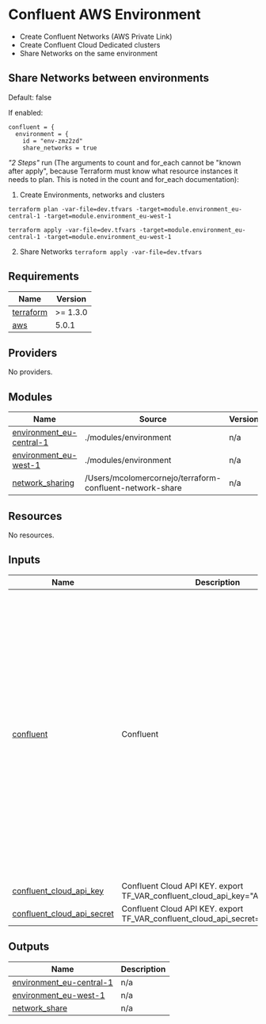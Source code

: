 # Confluent AWS Environment

- Create Confluent Networks (AWS Private Link)
- Create Confluent Cloud Dedicated clusters
- Share Networks on the same environment



## Share Networks between environments

Default: false

If enabled:

```hcl
confluent = {
  environment = {
    id = "env-zmz2zd"
    share_networks = true
```

*"2 Steps"* run 
(The arguments to count and for_each cannot be "known after apply", because Terraform must know what resource instances it needs to plan. This is noted in the count and for_each documentation): 

1) Create Environments, networks and clusters

`terraform plan -var-file=dev.tfvars -target=module.environment_eu-central-1 -target=module.environment_eu-west-1`

`terraform apply -var-file=dev.tfvars -target=module.environment_eu-central-1 -target=module.environment_eu-west-1`

 
2) Share Networks
`terraform apply -var-file=dev.tfvars` 


<!-- BEGIN_TF_DOCS -->
## Requirements

| Name | Version |
|------|---------|
| <a name="requirement_terraform"></a> [terraform](#requirement\_terraform) | >= 1.3.0 |
| <a name="requirement_aws"></a> [aws](#requirement\_aws) | 5.0.1 |

## Providers

No providers.

## Modules

| Name | Source | Version |
|------|--------|---------|
| <a name="module_environment_eu-central-1"></a> [environment\_eu-central-1](#module\_environment\_eu-central-1) | ./modules/environment | n/a |
| <a name="module_environment_eu-west-1"></a> [environment\_eu-west-1](#module\_environment\_eu-west-1) | ./modules/environment | n/a |
| <a name="module_network_sharing"></a> [network\_sharing](#module\_network\_sharing) | /Users/mcolomercornejo/terraform-confluent-network-share | n/a |

## Resources

No resources.

## Inputs

| Name | Description | Type | Default | Required |
|------|-------------|------|---------|:--------:|
| <a name="input_confluent"></a> [confluent](#input\_confluent) | Confluent | <pre>object({<br>    environment = object({<br>      id = string<br>      share_networks = bool<br>      networks = list(object({<br>        display_name    = string<br>        connection_type = string<br>        aws = object({<br>          region = string<br>          prefix = string<br>          owner  = string<br>          vpc = object({<br>            id = string<br>          })<br>          account_id = string<br>        })<br>        clusters = list(object({<br>          display_name = string<br>          availability = string<br>          cloud        = string<br>          region       = string<br>          type         = string<br>          cku          = optional(string)<br>          config = optional(map(string)<br>          ) <br>        })) <br>      }))<br>    })<br>  })</pre> | n/a | yes |
| <a name="input_confluent_cloud_api_key"></a> [confluent\_cloud\_api\_key](#input\_confluent\_cloud\_api\_key) | Confluent Cloud API KEY. export TF\_VAR\_confluent\_cloud\_api\_key="API\_KEY" | `string` | n/a | yes |
| <a name="input_confluent_cloud_api_secret"></a> [confluent\_cloud\_api\_secret](#input\_confluent\_cloud\_api\_secret) | Confluent Cloud API KEY. export TF\_VAR\_confluent\_cloud\_api\_secret="API\_SECRET" | `string` | n/a | yes |

## Outputs

| Name | Description |
|------|-------------|
| <a name="output_environment_eu-central-1"></a> [environment\_eu-central-1](#output\_environment\_eu-central-1) | n/a |
| <a name="output_environment_eu-west-1"></a> [environment\_eu-west-1](#output\_environment\_eu-west-1) | n/a |
| <a name="output_network_share"></a> [network\_share](#output\_network\_share) | n/a |
<!-- END_TF_DOCS -->